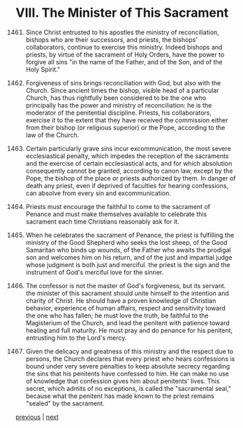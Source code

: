 # VIII. The Minister of This Sacrament

1461. Since Christ entrusted to his apostles the ministry of reconciliation, bishops who are their successors, and priests, the bishops' collaborators, continue to exercise this ministry. Indeed bishops and priests, by virtue of the sacrament of Holy Orders, have the power to forgive all sins "in the name of the Father, and of the Son, and of the Holy Spirit."

1462. Forgiveness of sins brings reconciliation with God, but also with the Church. Since ancient times the bishop, visible head of a particular Church, has thus rightfully been considered to be the one who principally has the power and ministry of reconciliation: he is the moderator of the penitential discipline. Priests, his collaborators, exercise it to the extent that they have received the commission either from their bishop (or religious superior) or the Pope, according to the law of the Church.

1463. Certain particularly grave sins incur excommunication, the most severe ecclesiastical penalty, which impedes the reception of the sacraments and the exercise of certain ecclesiastical acts, and for which absolution consequently cannot be granted, according to canon law, except by the Pope, the bishop of the place or priests authorized by them. In danger of death any priest, even if deprived of faculties for hearing confessions, can absolve from every sin and excommunication.

1464. Priests must encourage the faithful to come to the sacrament of Penance and must make themselves available to celebrate this sacrament each time Christians reasonably ask for it.

1465. When he celebrates the sacrament of Penance, the priest is fulfilling the ministry of the Good Shepherd who seeks the lost sheep, of the Good Samaritan who binds up wounds, of the Father who awaits the prodigal son and welcomes him on his return, and of the just and impartial judge whose judgment is both just and merciful. the priest is the sign and the instrument of God's merciful love for the sinner.

1466. The confessor is not the master of God's forgiveness, but its servant. the minister of this sacrament should unite himself to the intention and charity of Christ. He should have a proven knowledge of Christian behavior, experience of human affairs, respect and sensitivity toward the one who has fallen; he must love the truth, be faithful to the Magisterium of the Church, and lead the penitent with patience toward healing and full maturity. He must pray and do penance for his penitent, entrusting him to the Lord's mercy.

1467. Given the delicacy and greatness of this ministry and the respect due to persons, the Church declares that every priest who hears confessions is bound under very severe penalties to keep absolute secrecy regarding the sins that his penitents have confessed to him. He can make no use of knowledge that confession gives him about penitents' lives. This secret, which admits of no exceptions, is called the "sacramental seal," because what the penitent has made known to the priest remains "sealed" by the sacrament.

[previous](https://github.com/Tenari/non-fiction/blob/master/catechism/__P4D.md) | [next](https://github.com/Tenari/non-fiction/blob/master/catechism/__P4F.md)